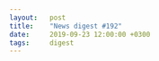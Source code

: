 ```yaml
---
layout:   post
title:    "News digest #192"
date:     2019-09-23 12:00:00 +0300
tags:     digest
---
```


<!--
2019-09-16: initial
-->
